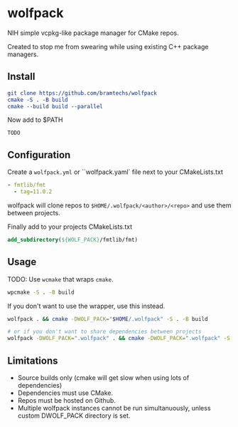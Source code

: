 # wolfpack

NIH simple vcpkg-like package manager for CMake repos.

Created to stop me from swearing while using existing C++ package managers.

## Install

```cmake
git clone https://github.com/bramtechs/wolfpack
cmake -S . -B build
cmake --build build --parallel
```

Now add to $PATH

```
TODO
```

## Configuration

Create a `wolfpack.yml` or ``wolfpack.yaml` file next to your CMakeLists.txt

```yaml
- fmtlib/fmt
  - tag=11.0.2
```

wolfpack will clone repos to `$HOME/.wolfpack/<author>/<repo>` and use them between projects.

Finally add to your projects CMakeLists.txt

```cmake
add_subdirectory(${WOLF_PACK}/fmtlib/fmt)
```

## Usage

TODO: Use `wcmake` that wraps `cmake`.

```sh
wpcmake -S . -B build
```

If you don't want to use the wrapper, use this instead.

```sh
wolfpack . && cmake -DWOLF_PACK="$HOME/.wolfpack" -S . -B build

# or if you don't want to share dependencies between projects
wolfpack -DWOLF_PACK=".wolfpack" . && cmake -DWOLF_PACK=".wolfpack" -S . -B build
```

## Limitations

- Source builds only (cmake will get slow when using lots of dependencies)
- Dependencies must use CMake.
- Repos must be hosted on Github.
- Multiple wolfpack instances cannot be run simultanuously, unless custom DWOLF_PACK directory is set.
